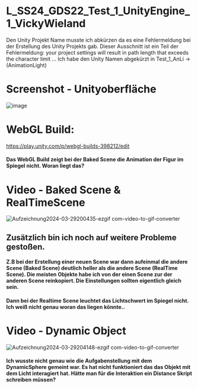 # L_SS24_GDS22_Test_1_UnityEngine_1_VickyWieland
Den Unity Projekt Name musste ich abkürzen da es eine Fehlermeldung bei der Erstellung des Unity Projekts gab. Dieser Ausschnitt ist ein Teil der Fehlermeldung: your project settings will result in path length that exceeds the character limit ...
Ich habe den Unity Namen abgekürzt in Test_1_AnLi -> (AnimationLight)

# Screenshot - Unityoberfläche
![image](https://github.com/vickywieland/L_SS24_GDS22_Test_1_UnityEngine_1_VickyWieland/assets/150331666/122fafd6-9572-4ee4-96b8-0114e36f03e2)


# WebGL Build: 
https://play.unity.com/p/webgl-builds-398212/edit
#### Das WebGL Build zeigt bei der Baked Scene die Animation der Figur im Spiegel nicht. Woran liegt das?


# Video - Baked Scene & RealTimeScene
![Aufzeichnung2024-03-29200435-ezgif com-video-to-gif-converter](https://github.com/vickywieland/L_SS24_GDS22_Test_1_UnityEngine_1_VickyWieland/assets/150331666/f4a69e78-87bf-4b11-86d9-720c8d249968)
## Zusätzlich bin ich noch auf weitere Probleme gestoßen. 
#### Z.B bei der Erstellung einer neuen Scene war dann aufeinmal die andere Scene (Baked Scene) deutlich heller als die andere Scene (RealTime Scene). Die meisten Objekte habe ich von der einen Scene zur der anderen Scene reinkopiert. Die Einstellungen sollten eigentlich gleich sein.
#### Dann bei der Realtime Scene leuchtet das Lichtschwert im Spiegel nicht. Ich weiß nicht genau woran das liegen könnte..

# Video - Dynamic Object
![Aufzeichnung2024-03-29204148-ezgif com-video-to-gif-converter](https://github.com/vickywieland/L_SS24_GDS22_Test_1_UnityEngine_1_VickyWieland/assets/150331666/050a8451-d3e1-491e-a618-57561ec75420)
#### Ich wusste nicht genau wie die Aufgabenstellung mit dem DynamicSphere gemeint war. Es hat nicht funktioniert das das Objekt mit dem Licht interagiert hat. Hätte man für die Interaktion ein Distance Skript schreiben müssen?

